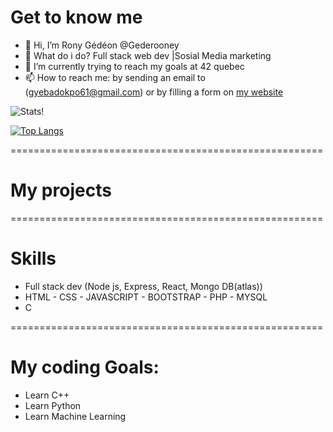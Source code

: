 # Get to know me

- 👋 Hi, I’m Rony Gédéon @Gederooney
- 👀 What do i do? Full stack web dev |Sosial Media marketing
- 🌱 I’m currently trying to reach my goals at 42 quebec
- 📫 How to reach me: by sending an email to (gyebadokpo61@gmail.com) or  by filling a form on [my website](ronygedeon.com)

![Stats!](https://github-readme-stats.vercel.app/api?username=gederooney&count_private=true&theme=algolia)

[![Top Langs](https://github-readme-stats.vercel.app/api/top-langs/?username=gederooney&langs_count=12&count_private=true)](https://github.com/anuraghazra/github-readme-stats)

======================================================
# My projects

======================================================
# Skills

- Full stack dev (Node js, Express, React, Mongo DB(atlas))
- HTML - CSS - JAVASCRIPT - BOOTSTRAP - PHP - MYSQL
- C 

======================================================
# My coding Goals:

- Learn C++
- Learn Python
- Learn Machine Learning
<!---
Gederooney/Gederooney is a ✨ special ✨ repository because its `README.md` (this file) appears on your GitHub profile.
You can click the Preview link to take a look at your changes.
--->
